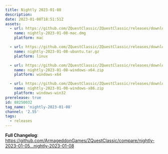 ```yaml
---
title: Nightly 2023-01-08
description: 
date: 2023-01-08T18:51:51Z
assets: 
  - url: https://github.com/ZQuestClassic/ZQuestClassic/releases/download/nightly-2023-01-08/nightly-2023-01-08-mac.dmg
    name: nightly-2023-01-08-mac.dmg
    platform: mac

  - url: https://github.com/ZQuestClassic/ZQuestClassic/releases/download/nightly-2023-01-08/nightly-2023-01-08-ubuntu.tar.gz
    name: nightly-2023-01-08-ubuntu.tar.gz
    platform: linux

  - url: https://github.com/ZQuestClassic/ZQuestClassic/releases/download/nightly-2023-01-08/nightly-2023-01-08-windows-x64.zip
    name: nightly-2023-01-08-windows-x64.zip
    platform: windows-x64

  - url: https://github.com/ZQuestClassic/ZQuestClassic/releases/download/nightly-2023-01-08/nightly-2023-01-08-windows-x86.zip
    name: nightly-2023-01-08-windows-x86.zip
    platform: windows-win32
prerelease: true
id: 88250032
tag_name: 'nightly-2023-01-08'
channel: '2.55'
tags:
  - releases
---
```


**Full Changelog**: https://github.com/ArmageddonGames/ZQuestClassic/compare/nightly-2023-01-05...nightly-2023-01-08
